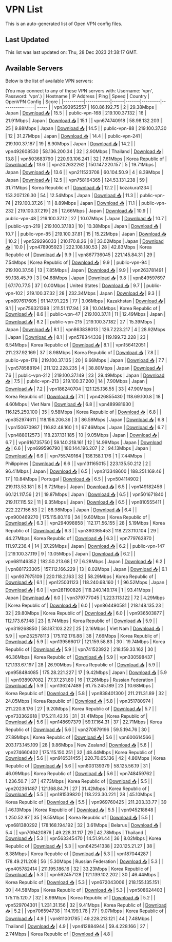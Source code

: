 # VPN List

This is an auto-generated list of Open VPN config files.

## Last Updated

This list was last updated on: Thu, 28 Dec 2023 21:38:17 GMT.

## Available Servers

Below is the list of available VPN servers:

(You may connect to any of these VPN servers with: Username: 'vpn', Password: 'vpn'.)
| Hostname | IP Address | Ping | Speed | Country | OpenVPN Config | Score |
|----------|------------|------|-------|---------|----------------| ----- |
| vpn393952557 | 160.86.192.75 | 2 | 29.38Mbps | Japan | [Download 📥](./configs/server_0_JP.ovpn) | 15.5 |
| public-vpn-168 | 219.100.37.132 | 16 | 21.91Mbps | Japan | [Download 📥](./configs/server_1_JP.ovpn) | 15.1 |
| vpn674740918 | 58.98.132.203 | 25 | 9.88Mbps | Japan | [Download 📥](./configs/server_2_JP.ovpn) | 14.5 |
| public-vpn-88 | 219.100.37.30 | 12 | 31.27Mbps | Japan | [Download 📥](./configs/server_3_JP.ovpn) | 14.4 |
| public-vpn-241 | 219.100.37.187 | 19 | 8.90Mbps | Japan | [Download 📥](./configs/server_4_JP.ovpn) | 14.2 |
| vpn492608530 | 58.136.200.34 | 32 | 2.90Mbps | Thailand | [Download 📥](./configs/server_5_TH.ovpn) | 13.8 |
| vpn503683790 | 220.93.106.241 | 32 | 7.61Mbps | Korea Republic of | [Download 📥](./configs/server_6_KR.ovpn) | 13.6 |
| vpn202632262 | 150.147.220.157 | 5 | 19.71Mbps | Japan | [Download 📥](./configs/server_7_JP.ovpn) | 13.6 |
| vpn211523708 | 60.104.50.9 | 4 | 8.39Mbps | Japan | [Download 📥](./configs/server_8_JP.ovpn) | 12.5 |
| vpn758164365 | 124.53.131.238 | 59 | 31.71Mbps | Korea Republic of | [Download 📥](./configs/server_9_KR.ovpn) | 12.2 |
| kozakura1234 | 153.207.126.30 | 54 | 12.54Mbps | Japan | [Download 📥](./configs/server_10_JP.ovpn) | 11.3 |
| public-vpn-74 | 219.100.37.26 | 11 | 8.89Mbps | Japan | [Download 📥](./configs/server_11_JP.ovpn) | 11.1 |
| public-vpn-232 | 219.100.37.219 | 26 | 12.66Mbps | Japan | [Download 📥](./configs/server_12_JP.ovpn) | 10.9 |
| public-vpn-48 | 219.100.37.12 | 27 | 10.07Mbps | Japan | [Download 📥](./configs/server_13_JP.ovpn) | 10.7 |
| public-vpn-219 | 219.100.37.183 | 10 | 10.38Mbps | Japan | [Download 📥](./configs/server_14_JP.ovpn) | 10.7 |
| public-vpn-85 | 219.100.37.81 | 15 | 15.22Mbps | Japan | [Download 📥](./configs/server_15_JP.ovpn) | 10.2 |
| vpn529296033 | 210.170.8.26 | 8 | 33.02Mbps | Japan | [Download 📥](./configs/server_16_JP.ovpn) | 10.0 |
| vpn478905923 | 222.108.180.53 | 28 | 42.83Mbps | Korea Republic of | [Download 📥](./configs/server_17_KR.ovpn) | 9.9 |
| vpn867736045 | 221.145.84.31 | 29 | 7.54Mbps | Korea Republic of | [Download 📥](./configs/server_18_KR.ovpn) | 9.9 |
| public-vpn-94 | 219.100.37.56 | 13 | 7.85Mbps | Japan | [Download 📥](./configs/server_19_JP.ovpn) | 9.9 |
| vpn263781491 | 59.138.45.79 | 3 | 94.68Mbps | Japan | [Download 📥](./configs/server_20_JP.ovpn) | 9.8 |
| vpn849597697 | 67.170.77.5 | 37 | 0.00Mbps | United States | [Download 📥](./configs/server_21_US.ovpn) | 9.7 |
| public-vpn-102 | 219.100.37.32 | 28 | 232.34Mbps | Japan | [Download 📥](./configs/server_22_JP.ovpn) | 9.3 |
| vpn897617605 | 91.147.91.225 | 77 | 3.06Mbps | Kazakhstan | [Download 📥](./configs/server_23_KZ.ovpn) | 9.1 |
| vpn756321398 | 211.51.117.94 | 28 | 10.04Mbps | Korea Republic of | [Download 📥](./configs/server_24_KR.ovpn) | 8.6 |
| public-vpn-47 | 219.100.37.11 | 11 | 12.49Mbps | Japan | [Download 📥](./configs/server_25_JP.ovpn) | 8.2 |
| public-vpn-215 | 219.100.37.182 | 27 | 15.39Mbps | Japan | [Download 📥](./configs/server_26_JP.ovpn) | 8.1 |
| vpn863838013 | 126.7.223.217 | 4 | 28.92Mbps | Japan | [Download 📥](./configs/server_27_JP.ovpn) | 8.1 |
| vpn578344339 | 119.199.72.228 | 23 | 6.54Mbps | Korea Republic of | [Download 📥](./configs/server_28_KR.ovpn) | 8.1 |
| vpn156412051 | 211.237.92.169 | 37 | 8.98Mbps | Korea Republic of | [Download 📥](./configs/server_29_KR.ovpn) | 7.8 |
| public-vpn-178 | 219.100.37.135 | 20 | 9.66Mbps | Japan | [Download 📥](./configs/server_30_JP.ovpn) | 7.7 |
| vpn578588194 | 211.122.228.235 | 4 | 38.80Mbps | Japan | [Download 📥](./configs/server_31_JP.ovpn) | 7.6 |
| public-vpn-212 | 219.100.37.149 | 23 | 29.49Mbps | Japan | [Download 📥](./configs/server_32_JP.ovpn) | 7.5 |
| public-vpn-213 | 219.100.37.200 | 14 | 7.90Mbps | Japan | [Download 📥](./configs/server_33_JP.ovpn) | 7.2 |
| vpn186240704 | 121.125.136.55 | 33 | 47.90Mbps | Korea Republic of | [Download 📥](./configs/server_34_KR.ovpn) | 7.1 |
| vpn426855430 | 118.69.100.8 | 18 | 4.60Mbps | Viet Nam | [Download 📥](./configs/server_35_VN.ovpn) | 6.8 |
| vpn489981930 | 116.125.250.100 | 35 | 9.58Mbps | Korea Republic of | [Download 📥](./configs/server_36_KR.ovpn) | 6.8 |
| vpn352974611 | 118.156.206.36 | 3 | 86.59Mbps | Japan | [Download 📥](./configs/server_37_JP.ovpn) | 6.8 |
| vpn150670987 | 116.82.48.160 | 1 | 67.46Mbps | Japan | [Download 📥](./configs/server_38_JP.ovpn) | 6.7 |
| vpn488012573 | 118.237.131.185 | 10 | 9.05Mbps | Japan | [Download 📥](./configs/server_39_JP.ovpn) | 6.7 |
| vpn616735750 | 59.140.218.161 | 12 | 14.99Mbps | Japan | [Download 📥](./configs/server_40_JP.ovpn) | 6.6 |
| vpn699596790 | 180.144.196.207 | 2 | 94.13Mbps | Japan | [Download 📥](./configs/server_41_JP.ovpn) | 6.6 |
| vpn755749164 | 136.158.1.176 | 1 | 7.44Mbps | Philippines | [Download 📥](./configs/server_42_PH.ovpn) | 6.6 |
| vpn131165015 | 223.135.50.212 | 2 | 96.41Mbps | Japan | [Download 📥](./configs/server_43_JP.ovpn) | 6.5 |
| vpn313348600 | 188.251.169.46 | 17 | 10.84Mbps | Portugal | [Download 📥](./configs/server_44_PT.ovpn) | 6.5 |
| vpn504114902 | 219.113.53.181 | 8 | 9.72Mbps | Japan | [Download 📥](./configs/server_45_JP.ovpn) | 6.5 |
| vpn149182456 | 60.121.117.56 | 21 | 19.87Mbps | Japan | [Download 📥](./configs/server_46_JP.ovpn) | 6.5 |
| vpn501671840 | 219.117.115.52 | 11 | 9.35Mbps | Japan | [Download 📥](./configs/server_47_JP.ovpn) | 6.5 |
| vpn810555411 | 222.227.156.53 | 2 | 88.98Mbps | Japan | [Download 📥](./configs/server_48_JP.ovpn) | 6.4 |
| vpn900469270 | 175.115.80.116 | 34 | 9.60Mbps | Korea Republic of | [Download 📥](./configs/server_49_KR.ovpn) | 6.3 |
| vpn294098858 | 112.171.56.155 | 28 | 5.19Mbps | Korea Republic of | [Download 📥](./configs/server_50_KR.ovpn) | 6.3 |
| vpn360365453 | 118.223.110.104 | 29 | 44.27Mbps | Korea Republic of | [Download 📥](./configs/server_51_KR.ovpn) | 6.3 |
| vpn779762870 | 111.97.236.4 | 14 | 37.29Mbps | Japan | [Download 📥](./configs/server_52_JP.ovpn) | 6.2 |
| public-vpn-147 | 219.100.37.119 | 9 | 13.05Mbps | Japan | [Download 📥](./configs/server_53_JP.ovpn) | 6.2 |
| vpn681146352 | 182.50.213.68 | 17 | 6.28Mbps | Japan | [Download 📥](./configs/server_54_JP.ovpn) | 6.2 |
| vpn881723305 | 157.112.166.229 | 13 | 8.02Mbps | Japan | [Download 📥](./configs/server_55_JP.ovpn) | 6.1 |
| vpn937975109 | 220.118.2.163 | 32 | 58.29Mbps | Korea Republic of | [Download 📥](./configs/server_56_KR.ovpn) | 6.1 |
| vpn125031123 | 118.240.68.160 | 1 | 96.52Mbps | Japan | [Download 📥](./configs/server_57_JP.ovpn) | 6.0 |
| vpn281190826 | 118.240.149.174 | 1 | 93.41Mbps | Japan | [Download 📥](./configs/server_58_JP.ovpn) | 6.0 |
| vpn379777045 | 1.223.113.122 | 72 | 4.29Mbps | Korea Republic of | [Download 📥](./configs/server_59_KR.ovpn) | 6.0 |
| vpn864490581 | 218.148.135.23 | 32 | 29.80Mbps | Korea Republic of | [Download 📥](./configs/server_60_KR.ovpn) | 6.0 |
| vpn936503877 | 112.173.67.148 | 23 | 6.74Mbps | Korea Republic of | [Download 📥](./configs/server_61_KR.ovpn) | 5.9 |
| vpn319268850 | 58.187.103.222 | 25 | 2.16Mbps | Viet Nam | [Download 📥](./configs/server_62_VN.ovpn) | 5.9 |
| vpn252578113 | 175.112.176.88 | 38 | 7.66Mbps | Korea Republic of | [Download 📥](./configs/server_63_KR.ovpn) | 5.9 |
| vpn139566017 | 121.159.58.83 | 30 | 19.74Mbps | Korea Republic of | [Download 📥](./configs/server_64_KR.ovpn) | 5.9 |
| vpn741523922 | 218.159.33.162 | 30 | 46.36Mbps | Korea Republic of | [Download 📥](./configs/server_65_KR.ovpn) | 5.9 |
| vpn330598437 | 121.133.67.197 | 28 | 26.90Mbps | Korea Republic of | [Download 📥](./configs/server_66_KR.ovpn) | 5.9 |
| vpn958484085 | 175.28.221.227 | 17 | 9.42Mbps | Japan | [Download 📥](./configs/server_67_JP.ovpn) | 5.9 |
| vpn938907082 | 77.37.231.80 | 16 | 17.26Mbps | Russian Federation | [Download 📥](./configs/server_68_RU.ovpn) | 5.9 |
| vpn136247489 | 61.75.245.189 | 23 | 10.68Mbps | Korea Republic of | [Download 📥](./configs/server_69_KR.ovpn) | 5.8 |
| vpn838401300 | 211.211.31.89 | 32 | 24.05Mbps | Korea Republic of | [Download 📥](./configs/server_70_KR.ovpn) | 5.8 |
| vpn351780974 | 211.220.8.176 | 27 | 9.20Mbps | Korea Republic of | [Download 📥](./configs/server_71_KR.ovpn) | 5.7 |
| vpn733362618 | 175.211.42.16 | 31 | 31.41Mbps | Korea Republic of | [Download 📥](./configs/server_72_KR.ovpn) | 5.6 |
| vpn148697379 | 59.17.164.31 | 37 | 22.71Mbps | Korea Republic of | [Download 📥](./configs/server_73_KR.ovpn) | 5.6 |
| vpn270879196 | 59.5.194.76 | 30 | 27.89Mbps | Korea Republic of | [Download 📥](./configs/server_74_KR.ovpn) | 5.6 |
| vpn600614566 | 203.173.145.109 | 28 | 9.86Mbps | New Zealand | [Download 📥](./configs/server_75_NZ.ovpn) | 5.6 |
| vpn274660402 | 175.115.150.251 | 32 | 48.44Mbps | Korea Republic of | [Download 📥](./configs/server_76_KR.ovpn) | 5.6 |
| vpn916531455 | 220.70.65.136 | 42 | 4.86Mbps | Korea Republic of | [Download 📥](./configs/server_77_KR.ovpn) | 5.6 |
| vpn803139379 | 58.125.56.19 | 31 | 46.09Mbps | Korea Republic of | [Download 📥](./configs/server_78_KR.ovpn) | 5.6 |
| vpn748459762 | 1.236.50.7 | 37 | 47.73Mbps | Korea Republic of | [Download 📥](./configs/server_79_KR.ovpn) | 5.5 |
| vpn202361487 | 121.168.84.71 | 27 | 31.42Mbps | Korea Republic of | [Download 📥](./configs/server_80_KR.ovpn) | 5.5 |
| vpn181539820 | 118.223.30.221 | 28 | 45.10Mbps | Korea Republic of | [Download 📥](./configs/server_81_KR.ovpn) | 5.5 |
| vpn969760425 | 211.203.33.77 | 39 | 46.13Mbps | Korea Republic of | [Download 📥](./configs/server_82_KR.ovpn) | 5.5 |
| vpn945218848 | 1.250.52.87 | 35 | 9.55Mbps | Korea Republic of | [Download 📥](./configs/server_83_KR.ovpn) | 5.5 |
| vpn681380292 | 178.168.194.192 | 32 | 3.61Mbps | Belarus | [Download 📥](./configs/server_84_BY.ovpn) | 5.4 |
| vpn709420876 | 49.228.31.117 | 29 | 42.78Mbps | Thailand | [Download 📥](./configs/server_85_TH.ovpn) | 5.3 |
| vpn563345470 | 14.51.91.44 | 36 | 8.02Mbps | Korea Republic of | [Download 📥](./configs/server_86_KR.ovpn) | 5.3 |
| vpn642541338 | 220.125.21.27 | 38 | 8.38Mbps | Korea Republic of | [Download 📥](./configs/server_87_KR.ovpn) | 5.3 |
| vpn187044287 | 178.49.211.208 | 56 | 5.30Mbps | Russian Federation | [Download 📥](./configs/server_88_RU.ovpn) | 5.3 |
| vpn405782414 | 211.195.186.16 | 32 | 33.23Mbps | Korea Republic of | [Download 📥](./configs/server_89_KR.ovpn) | 5.3 |
| vpn562457128 | 121.139.102.202 | 30 | 46.44Mbps | Korea Republic of | [Download 📥](./configs/server_90_KR.ovpn) | 5.3 |
| vpn672043006 | 218.155.135.151 | 30 | 44.58Mbps | Korea Republic of | [Download 📥](./configs/server_91_KR.ovpn) | 5.3 |
| vpn508624403 | 175.115.120.7 | 32 | 8.99Mbps | Korea Republic of | [Download 📥](./configs/server_92_KR.ovpn) | 5.2 |
| vpn529704301 | 1.231.31.156 | 32 | 9.41Mbps | Korea Republic of | [Download 📥](./configs/server_93_KR.ovpn) | 5.2 |
| vpn706594738 | 114.199.1.78 | 77 | 9.07Mbps | Korea Republic of | [Download 📥](./configs/server_94_KR.ovpn) | 4.9 |
| vpn811001785 | 49.228.213.121 | 44 | 7.48Mbps | Thailand | [Download 📥](./configs/server_95_TH.ovpn) | 4.9 |
| vpn412884944 | 59.4.228.166 | 27 | 2.74Mbps | Korea Republic of | [Download 📥](./configs/server_96_KR.ovpn) | 4.8 |
